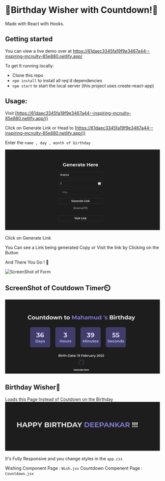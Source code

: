 # 🎉Birthday Wisher with Countdown!🎉

Made with React with Hooks.

## Getting started

You can view a live demo over at https://61daec3345fa19f9e3467a44--inspiring-mcnulty-85e880.netlify.app/

To get It running locally:

- Clone this repo
- `npm install` to install all req'd dependencies
- `npm start` to start the local server (this project uses create-react-app)

## Usage:

Visit [https://61daec3345fa19f9e3467a44--inspiring-mcnulty-85e880.netlify.app/()

Click on Generate Link
or Head to [https://61daec3345fa19f9e3467a44--inspiring-mcnulty-85e880.netlify.app/()

Enter the `name , day , month of birthday`

![ScreenShot of Form](screenshots/generate.png)

Click on Generate Link

You Can see a Link being generated Copy or Visit the link by Clicking on the Button

And There You Go ! 🎉

![ScreenShot of Form](screenshots/dumas.png)

## ScreenShot of Coutdown Timer⏲️

![ScreenShot of Countdown](screenshots/countdown.png)

## Birthday Wisher🎂

Loads this Page Instead of Coutdown on the Birthday
![ScreenShot of Countdown](screenshots/wishPage.png)

It's Fully Responsive and you change styles in the `app.css`

Wishing Component Page : `Wish.jsx`
Countdown Compenent Page : `Countdown.jsx`
